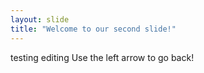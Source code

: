 ```yaml
---
layout: slide
title: "Welcome to our second slide!"
---
```

testing editing
Use the left arrow to go back!

